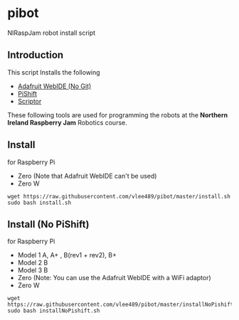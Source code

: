 # pibot
NIRaspJam robot install script

## Introduction

This script Installs the following
- [Adafruit WebIDE (No Git)](https://github.com/adafruit/Adafruit-WebIDE)
- [PiShift](https://github.com/tomhartley/piShift)
- [Scriptor](https://github.com/vlee489/scriptor)

These following tools are used for programming the robots at the **Northern Ireland Raspberry Jam** Robotics course.

## Install
for Raspberry Pi
- Zero (Note that Adafruit WebIDE can't be used)
- Zero W
```
wget https://raw.githubusercontent.com/vlee489/pibot/master/install.sh
sudo bash install.sh
```

## Install (No PiShift)
for Raspberry Pi
- Model 1 A, A+ , B(rev1 + rev2), B+
- Model 2 B
- Model 3 B
- Zero (Note: You can use the Adafruit WebIDE with a WiFi adaptor)
- Zero W

```
wget https://raw.githubusercontent.com/vlee489/pibot/master/installNoPishift.sh
sudo bash installNoPishift.sh
```
